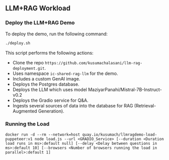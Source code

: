 ## LLM+RAG Workload

### Deploy the LLM+RAG Demo

To deploy the demo, run the following command:

```sh
./deploy.sh
```

This script performs the following actions:
- Clone the repo `https://github.com/kusumachalasani/llm-rag-deployment.git`.
- Uses namespace `ic-shared-rag-llm` for the demo.
- Includes a custom GenAI image.
- Deploys the Postgres database.
- Deploys the LLM which uses model MaziyarPanahi/Mistral-7B-Instruct-v0.2
- Deploys the Gradio service for Q&A.
- Ingests several sources of data into the database for RAG (Retrieval-Augmented Generation).

### Running the Load

``` 
docker run -d --rm --network=host quay.io/kusumach/llmragdemo-load-puppeteer:v1 node load.js --url <GRADIO_Service> [--duration <Duration load runs in ms>:default null] [--delay <Delay between questions in ms>:default 10] [--browsers <Number of browsers running the load in parallel>:default 1]

```

